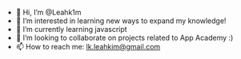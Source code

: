 - 👋 Hi, I’m @Leahk1m
- 👀 I’m interested in learning new ways to expand my knowledge!
- 🌱 I’m currently learning javascript
- 💞️ I’m looking to collaborate on projects related to App Academy :)
- 📫 How to reach me: lk.leahkim@gmail.com

<!---
Leahk1m/Leahk1m is a ✨ special ✨ repository because its `README.md` (this file) appears on your GitHub profile.
You can click the Preview link to take a look at your changes.
--->
